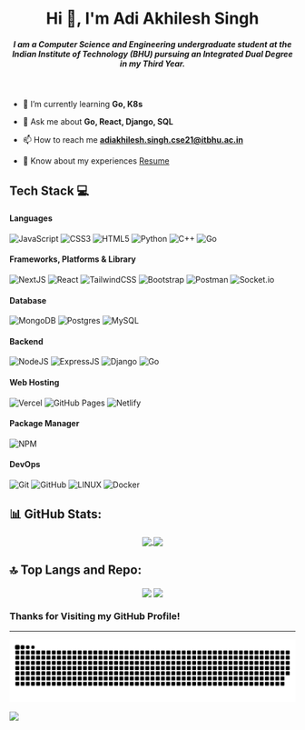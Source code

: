 <h1 align="center">Hi 👋, I'm Adi Akhilesh Singh</h1>
<h5 align="center">I am a Computer Science and Engineering undergraduate student at the Indian Institute of Technology (BHU) pursuing an Integrated Dual Degree in my Third Year.</h5>

<p align="center">
<a href="https://twitter.com/adi_akhilesh15" target="_blank"><img alt="" src="https://img.shields.io/badge/Twitter-000?logo=Twitter&logoColor=1DA1F2&style=for-the-badge" style="vertical-align:center" /></a>
<a href="https://www.linkedin.com/in/adi05022003" target="_blank"><img alt="" src="https://img.shields.io/badge/LinkedIn-000?logo=linkedin&logoColor=0A66C2&style=for-the-badge" style="vertical-align:center" /></a>
<a href="https://instagram.com/adiakhileshsingh" target="_blank"><img alt="" src="https://img.shields.io/badge/Instagram-000?style=for-the-badge&logo=Instagram&logoColor=E4405F" style="vertical-align:center" /></a>
</p>

- 🌱 I’m currently learning **Go, K8s**

- 💬 Ask me about **Go, React, Django, SQL**

- 📫 How to reach me **adiakhilesh.singh.cse21@itbhu.ac.in**

- 📄 Know about my experiences [Resume](https://drive.google.com/drive/folders/1fXQUiks0qzqw4OtTL9Ph29JInkS7bC2L?usp=sharing)


## Tech Stack 💻
#### Languages
![JavaScript](https://img.shields.io/badge/-JavaScript-000?style=for-the-badge&logo=javascript)
![CSS3](https://img.shields.io/badge/-CSS3-000?style=for-the-badge&logo=css3)
![HTML5](https://img.shields.io/badge/-HTML5-000?style=for-the-badge&logo=html5)
![Python](https://img.shields.io/badge/python-3670A0?style=for-the-badge&logo=python&logoColor=ffdd54)
![C++](https://img.shields.io/badge/c++-%2300599C.svg?style=for-the-badge&logo=c%2B%2B&logoColor=white)
![Go](https://img.shields.io/badge/go-%2300ADD8.svg?style=for-the-badge&logo=go&logoColor=white)

#### Frameworks, Platforms & Library
![NextJS](https://img.shields.io/badge/-NextJS-000?style=for-the-badge&logo=next.js)
![React](https://img.shields.io/badge/-ReactJS-000?style=for-the-badge&logo=react)
![TailwindCSS](https://img.shields.io/badge/-TailwindCSS-000?style=for-the-badge&logo=tailwind-css)
![Bootstrap](https://img.shields.io/badge/-Bootstrap-000?style=for-the-badge&logo=bootstrap)
![Postman](https://img.shields.io/badge/Postman-FF6C37?style=for-the-badge&logo=postman&logoColor=white)
![Socket.io](https://img.shields.io/badge/Socket.io-black?style=for-the-badge&logo=socket.io&badgeColor=010101)


#### Database
![MongoDB](https://img.shields.io/badge/-MongoDB-000?style=for-the-badge&logo=mongodb)
![Postgres](https://img.shields.io/badge/postgres-%23316192.svg?style=for-the-badge&logo=postgresql&logoColor=white)
![MySQL](https://img.shields.io/badge/mysql-%2300f.svg?style=for-the-badge&logo=mysql&logoColor=white) 

#### Backend
![NodeJS](https://img.shields.io/badge/-NodeJS-000?style=for-the-badge&logo=node.js&logoColor=pink)
![ExpressJS](https://img.shields.io/badge/-ExpressJS-000?style=for-the-badge&logo=express)
![Django](https://img.shields.io/badge/django-%23092E20.svg?style=for-the-badge&logo=django&logoColor=white)
![Go](https://img.shields.io/badge/go-%2300ADD8.svg?style=for-the-badge&logo=go&logoColor=white)

#### Web Hosting
![Vercel](https://img.shields.io/badge/-Vercel-000?style=for-the-badge&logo=vercel)
![GitHub Pages](https://img.shields.io/badge/-GitHub%20Pages-000?style=for-the-badge&logo=github)
![Netlify](https://img.shields.io/badge/-Netlify-000?style=for-the-badge&logo=netlify)

#### Package Manager
![NPM](https://img.shields.io/badge/-NPM-000?style=for-the-badge&logo=npm)

#### DevOps
![Git](https://img.shields.io/badge/-Git-000?style=for-the-badge&logo=git)
![GitHub](https://img.shields.io/badge/-GitHub-000?style=for-the-badge&logo=github)
![LINUX](https://img.shields.io/badge/Linux-FCC624?style=for-the-badge&logo=linux&logoColor=black)
![Docker](https://img.shields.io/badge/docker-%230db7ed.svg?style=for-the-badge&logo=docker&logoColor=white)


## 📊 GitHub Stats:
<p align="center">
  <a href="https://github-readme-stats.vercel.app/api?username=AdiAkhileshSingh15&theme=dark&hide_border=false&include_all_commits=false&count_private=false&card_width=490">
    <img align="center" src="https://github-readme-stats.vercel.app/api?username=AdiAkhileshSingh15&theme=dark&hide_border=false&include_all_commits=false&count_private=false&card_width=490" />
  </a>
  <a href="https://github-readme-streak-stats.herokuapp.com/?user=AdiAkhileshSingh15&theme=dark&hide_border=false&card_width=490">
    <img align="center" src="https://github-readme-streak-stats.herokuapp.com/?user=AdiAkhileshSingh15&theme=dark&hide_border=false&card_width=490" />
  </a>
</p>

## 🔝 Top Langs and Repo:
<p align="center">
  <img align="center" height=247 src="https://github-readme-stats.vercel.app/api/top-langs/?username=AdiAkhileshSingh15&theme=dark&hide_border=false&count_private=false&layout=compact&hide=html,css,scss,c&card_width=336" />
  <img align="center" height=247 src="https://github-contributor-stats.vercel.app/api?username=AdiAkhileshSingh15&limit=5&theme=tokyonight&combine_all_yearly_contributions=true" />
</p>

<!-- Made using https://gprm.itsvg.in/ & https://rahuldkjain.github.io/gh-profile-readme-generator/ -->

### Thanks for Visiting my GitHub Profile!
---
<p align="center">
  <img src="https://github.com/AdiAkhileshSingh15/AdiAkhileshSingh15/blob/output/github-contribution-grid-snake-dark.svg" />
</p>

[![](https://visitcount.itsvg.in/api?id=AdiAkhileshSingh15&icon=5&color=1&pretty=false)](https://visitcount.itsvg.in)
